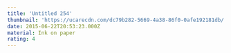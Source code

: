 ```yaml
---
title: 'Untitled 254'
thumbnail: 'https://ucarecdn.com/dc79b282-5669-4a38-86f0-0afe192181db/'
date: 2015-06-22T20:53:23.000Z
material: Ink on paper
rating: 4
---
```


